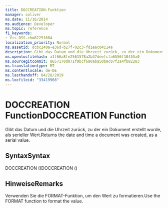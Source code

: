 ```yaml
---
title: DOCCREATION-Funktion
manager: soliver
ms.date: 11/16/2014
ms.audience: Developer
ms.topic: reference
f1_keywords:
- Vis_DSS.chm82251604
localization_priority: Normal
ms.assetid: dcbc240a-e36d-b27f-02c3-fd1eac04114a
description: Gibt das Datum und die Uhrzeit zurück, zu der ein Dokument erstellt wurde, als serieller Wert.
ms.openlocfilehash: a1f66a8fe2561578a2b37deefcfa6556f10455a0
ms.sourcegitcommit: 8657170d071f9bcf680aba50b9c07f2a4fb82283
ms.translationtype: MT
ms.contentlocale: de-DE
ms.lasthandoff: 04/28/2019
ms.locfileid: "33419968"
---
```

# <a name="doccreation-function"></a><span data-ttu-id="8d719-103">DOCCREATION Function</span><span class="sxs-lookup"><span data-stu-id="8d719-103">DOCCREATION Function</span></span>

<span data-ttu-id="8d719-104">Gibt das Datum und die Uhrzeit zurück, zu der ein Dokument erstellt wurde, als serieller Wert.</span><span class="sxs-lookup"><span data-stu-id="8d719-104">Returns the date and time a document was created, as a serial value.</span></span>
  
## <a name="syntax"></a><span data-ttu-id="8d719-105">Syntax</span><span class="sxs-lookup"><span data-stu-id="8d719-105">Syntax</span></span>

<span data-ttu-id="8d719-106">DOCCREATION ()</span><span class="sxs-lookup"><span data-stu-id="8d719-106">DOCCREATION ()</span></span>
  
## <a name="remarks"></a><span data-ttu-id="8d719-107">Hinweise</span><span class="sxs-lookup"><span data-stu-id="8d719-107">Remarks</span></span>

<span data-ttu-id="8d719-108">Verwenden Sie die FORMAT-Funktion, um den Wert zu formatieren.</span><span class="sxs-lookup"><span data-stu-id="8d719-108">Use the FORMAT function to format the value.</span></span> 
  

